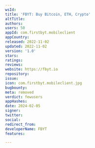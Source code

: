 ```yaml
---
wsId: 
title: 'FBYT: Buy Bitcoin, ETH, Crypto'
altTitle: 
authors: 
users: 50
appId: com.firstbyt.mobileclient
appCountry: 
released: 2022-11-02
updated: 2022-11-02
version: '1.0'
stars: 
ratings: 
reviews: 
website: https://fbyt.io
repository: 
issue: 
icon: com.firstbyt.mobileclient.jpg
bugbounty: 
meta: removed
verdict: fewusers
appHashes: 
date: 2024-02-05
signer: 
twitter: 
social: 
redirect_from: 
developerName: FBYT
features: 

---
```


